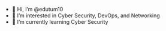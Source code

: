 - 👋 Hi, I’m @edutum10
- 👀 I’m interested in Cyber Security, DevOps, and Networking
- 🌱 I’m currently learning Cyber Security

<!---
edutum10/edutum10 is a ✨ special ✨ repository because its `README.md` (this file) appears on your GitHub profile.
You can click the Preview link to take a look at your changes.
--->
